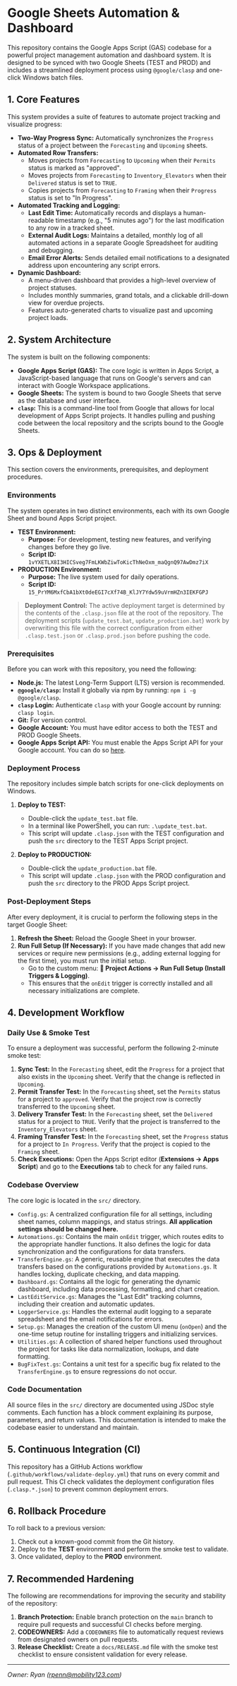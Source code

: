# Google Sheets Automation & Dashboard

This repository contains the Google Apps Script (GAS) codebase for a powerful project management automation and dashboard system. It is designed to be synced with two Google Sheets (TEST and PROD) and includes a streamlined deployment process using `@google/clasp` and one-click Windows batch files.

## 1. Core Features

This system provides a suite of features to automate project tracking and visualize progress:

*   **Two-Way Progress Sync:** Automatically synchronizes the `Progress` status of a project between the `Forecasting` and `Upcoming` sheets.
*   **Automated Row Transfers:**
    *   Moves projects from `Forecasting` to `Upcoming` when their `Permits` status is marked as "approved".
    *   Moves projects from `Forecasting` to `Inventory_Elevators` when their `Delivered` status is set to `TRUE`.
    *   Copies projects from `Forecasting` to `Framing` when their `Progress` status is set to "In Progress".
*   **Automated Tracking and Logging:**
    *   **Last Edit Time:** Automatically records and displays a human-readable timestamp (e.g., "5 minutes ago") for the last modification to any row in a tracked sheet.
    *   **External Audit Logs:** Maintains a detailed, monthly log of all automated actions in a separate Google Spreadsheet for auditing and debugging.
    *   **Email Error Alerts:** Sends detailed email notifications to a designated address upon encountering any script errors.
*   **Dynamic Dashboard:**
    *   A menu-driven dashboard that provides a high-level overview of project statuses.
    *   Includes monthly summaries, grand totals, and a clickable drill-down view for overdue projects.
    *   Features auto-generated charts to visualize past and upcoming project loads.

## 2. System Architecture

The system is built on the following components:

*   **Google Apps Script (GAS):** The core logic is written in Apps Script, a JavaScript-based language that runs on Google's servers and can interact with Google Workspace applications.
*   **Google Sheets:** The system is bound to two Google Sheets that serve as the database and user interface.
*   **`clasp`:** This is a command-line tool from Google that allows for local development of Apps Script projects. It handles pulling and pushing code between the local repository and the scripts bound to the Google Sheets.

## 3. Ops & Deployment

This section covers the environments, prerequisites, and deployment procedures.

### Environments

The system operates in two distinct environments, each with its own Google Sheet and bound Apps Script project.

*   **TEST Environment:**
    *   **Purpose:** For development, testing new features, and verifying changes before they go live.
    *   **Script ID:** `1vYXETLX8I3HICSveg7FmLKWbZiwToKicThNeOxm_maQgnQ97AwDmz7iX`
*   **PRODUCTION Environment:**
    *   **Purpose:** The live system used for daily operations.
    *   **Script ID:** `15_PrYM6MxfCbA1bXt0deEGI7cXf74B_KlJY7Ydw59uVrmHZn3IEKFGPJ`

> **Deployment Control:** The active deployment target is determined by the contents of the `.clasp.json` file at the root of the repository. The deployment scripts (`update_test.bat`, `update_production.bat`) work by overwriting this file with the correct configuration from either `.clasp.test.json` or `.clasp.prod.json` before pushing the code.

### Prerequisites

Before you can work with this repository, you need the following:

*   **Node.js:** The latest Long-Term Support (LTS) version is recommended.
*   **`@google/clasp`:** Install it globally via npm by running: `npm i -g @google/clasp`.
*   **`clasp` Login:** Authenticate `clasp` with your Google account by running: `clasp login`.
*   **Git:** For version control.
*   **Google Account:** You must have editor access to both the TEST and PROD Google Sheets.
*   **Google Apps Script API:** You must enable the Apps Script API for your Google account. You can do so [here](https://script.google.com/home/usersettings).

### Deployment Process

The repository includes simple batch scripts for one-click deployments on Windows.

1.  **Deploy to TEST:**
    *   Double-click the `update_test.bat` file.
    *   In a terminal like PowerShell, you can run: `.\update_test.bat`.
    *   This script will update `.clasp.json` with the TEST configuration and push the `src` directory to the TEST Apps Script project.

2.  **Deploy to PRODUCTION:**
    *   Double-click the `update_production.bat` file.
    *   This script will update `.clasp.json` with the PROD configuration and push the `src` directory to the PROD Apps Script project.

### Post-Deployment Steps

After every deployment, it is crucial to perform the following steps in the target Google Sheet:

1.  **Refresh the Sheet:** Reload the Google Sheet in your browser.
2.  **Run Full Setup (If Necessary):** If you have made changes that add new services or require new permissions (e.g., adding external logging for the first time), you must run the initial setup.
    *   Go to the custom menu: **🚀 Project Actions → Run Full Setup (Install Triggers & Logging)**.
    *   This ensures that the `onEdit` trigger is correctly installed and all necessary initializations are complete.

## 4. Development Workflow

### Daily Use & Smoke Test

To ensure a deployment was successful, perform the following 2-minute smoke test:

1.  **Sync Test:** In the `Forecasting` sheet, edit the `Progress` for a project that also exists in the `Upcoming` sheet. Verify that the change is reflected in `Upcoming`.
2.  **Permit Transfer Test:** In the `Forecasting` sheet, set the `Permits` status for a project to `approved`. Verify that the project row is correctly transferred to the `Upcoming` sheet.
3.  **Delivery Transfer Test:** In the `Forecasting` sheet, set the `Delivered` status for a project to `TRUE`. Verify that the project is transferred to the `Inventory_Elevators` sheet.
4.  **Framing Transfer Test:** In the `Forecasting` sheet, set the `Progress` status for a project to `In Progress`. Verify that the project is copied to the `Framing` sheet.
5.  **Check Executions:** Open the Apps Script editor (**Extensions → Apps Script**) and go to the **Executions** tab to check for any failed runs.

### Codebase Overview

The core logic is located in the `src/` directory.

*   `Config.gs`: A centralized configuration file for all settings, including sheet names, column mappings, and status strings. **All application settings should be changed here.**
*   `Automations.gs`: Contains the main `onEdit` trigger, which routes edits to the appropriate handler functions. It also defines the logic for data synchronization and the configurations for data transfers.
*   `TransferEngine.gs`: A generic, reusable engine that executes the data transfers based on the configurations provided by `Automations.gs`. It handles locking, duplicate checking, and data mapping.
*   `Dashboard.gs`: Contains all the logic for generating the dynamic dashboard, including data processing, formatting, and chart creation.
*   `LastEditService.gs`: Manages the "Last Edit" tracking columns, including their creation and automatic updates.
*   `LoggerService.gs`: Handles the external audit logging to a separate spreadsheet and the email notifications for errors.
*   `Setup.gs`: Manages the creation of the custom UI menu (`onOpen`) and the one-time setup routine for installing triggers and initializing services.
*   `Utilities.gs`: A collection of shared helper functions used throughout the project for tasks like data normalization, lookups, and date formatting.
*   `BugFixTest.gs`: Contains a unit test for a specific bug fix related to the `TransferEngine.gs` to ensure regressions do not occur.

### Code Documentation

All source files in the `src/` directory are documented using JSDoc style comments. Each function has a block comment explaining its purpose, parameters, and return values. This documentation is intended to make the codebase easier to understand and maintain.

## 5. Continuous Integration (CI)

This repository has a GitHub Actions workflow (`.github/workflows/validate-deploy.yml`) that runs on every commit and pull request. This CI check validates the deployment configuration files (`.clasp.*.json`) to prevent common deployment errors.

## 6. Rollback Procedure

To roll back to a previous version:

1.  Check out a known-good commit from the Git history.
2.  Deploy to the **TEST** environment and perform the smoke test to validate.
3.  Once validated, deploy to the **PROD** environment.

## 7. Recommended Hardening

The following are recommendations for improving the security and stability of the repository:

1.  **Branch Protection:** Enable branch protection on the `main` branch to require pull requests and successful CI checks before merging.
2.  **CODEOWNERS:** Add a `CODEOWNERS` file to automatically request reviews from designated owners on pull requests.
3.  **Release Checklist:** Create a `docs/RELEASE.md` file with the smoke test checklist to ensure consistent validation for every release.

---
*Owner: Ryan (rpenn@mobility123.com)*